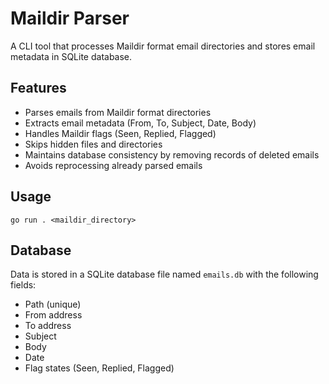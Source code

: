 # Maildir Parser

A CLI tool that processes Maildir format email directories and stores email metadata in SQLite database.

## Features
- Parses emails from Maildir format directories
- Extracts email metadata (From, To, Subject, Date, Body)
- Handles Maildir flags (Seen, Replied, Flagged)
- Skips hidden files and directories
- Maintains database consistency by removing records of deleted emails
- Avoids reprocessing already parsed emails

## Usage
```
go run . <maildir_directory>
```

## Database
Data is stored in a SQLite database file named `emails.db` with the following fields:
- Path (unique)
- From address
- To address
- Subject
- Body
- Date
- Flag states (Seen, Replied, Flagged)
